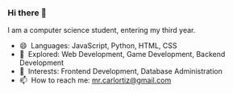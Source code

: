 ### Hi there 👋

I am a computer science student, entering my third year.

- 😄 ‎ Languages: JavaScript, Python, HTML, CSS
- 🔭 ‎ Explored: Web Development, Game Development, Backend Development
- 🔎 ‎ Interests: Frontend Development, Database Administration
- 📫 ‎ How to reach me: mr.carlortiz@gmail.com
